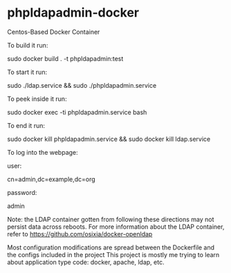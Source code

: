 # phpldapadmin-docker
Centos-Based Docker Container

To build it run:

sudo docker build . -t phpldapadmin:test

To start it run:

sudo ./ldap.service && sudo ./phpldapadmin.service

To peek inside it run:

sudo docker exec -ti phpldapadmin.service bash

To end it run:

sudo docker kill phpldapadmin.service && sudo docker kill ldap.service

To log into the webpage:

user:

cn=admin,dc=example,dc=org

password:

admin

Note: the LDAP container gotten from following these directions may not persist data across reboots.
For more information about the LDAP container, refer to https://github.com/osixia/docker-openldap

Most configuration modifications are spread between the Dockerfile and the configs included in the project
This project is mostly me trying to learn about application type code: docker, apache, ldap, etc.
